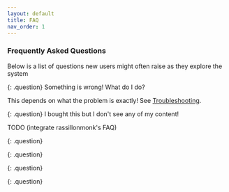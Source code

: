 ```yaml
---
layout: default
title: FAQ
nav_order: 1
---
```


### Frequently Asked Questions

Below is a list of questions new users might often raise as they explore the system


{: .question}
Something is wrong! What do I do?

<p>This depends on what the problem is exactly! See <a href="./troubleshooting">Troubleshooting</a>.</p>


{: .question}
I bought this but I don't see any of my content!

TODO 
(integrate rassillonmonk's FAQ)


{: .question}



{: .question}



{: .question}



{: .question}


